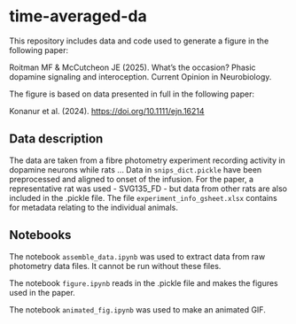 # time-averaged-da
This repository includes data and code used to generate a figure in the following paper:

Roitman MF & McCutcheon JE (2025). What’s the occasion? Phasic dopamine signaling and interoception. Current Opinion in Neurobiology.

The figure is based on data presented in full in the following paper:

Konanur et al. (2024). https://doi.org/10.1111/ejn.16214

## Data description
The data are taken from a fibre photometry experiment recording activity in dopamine neurons while rats ... Data in `snips_dict.pickle` have been preprocessed and aligned to onset of the infusion. For the paper, a representative rat was used - SVG135_FD - but data from other rats are also included in the .pickle file. The file `experiment_info_gsheet.xlsx` contains for metadata relating to the individual animals.

## Notebooks
The notebook `assemble_data.ipynb` was used to extract data from raw photometry data files. It cannot be run without these files.

The notebook `figure.ipynb` reads in the .pickle file and makes the figures used in the paper.

The notebook `animated_fig.ipynb` was used to make an animated GIF.